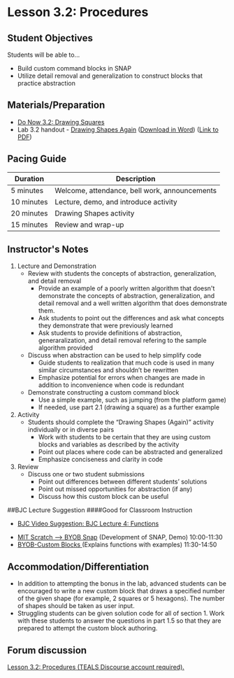 <!--- REVISED -->
# Lesson 3.2: Procedures

## Student Objectives

Students will be able to...

-	Build custom command blocks in SNAP
-	Utilize detail removal and generalization to construct blocks that practice abstraction


## Materials/Preparation

-   [Do Now 3.2: Drawing Squares](do_now_32.md)
-   Lab 3.2 handout - [Drawing Shapes Again](lab_32.md) ([Download in Word](https://tealsk12.gitbooks.io/introduction-to-computer-science/content/Unit%203%20Word/Lab%203.2%20Drawing%20Shapes%20Again.docx)) ([Link to PDF](https://tealsk12.gitbooks.io/introduction-to-computer-science/content/Unit%203%20PDF/Lab%203.2%20Drawing%20Shapes%20Again.pdf))


## Pacing Guide

| Duration   | Description                                     |
| ---------- | ----------------------------------------------- |
| 5 minutes  | Welcome, attendance, bell work, announcements   |
| 10 minutes | Lecture, demo, and introduce activity           |
| 20 minutes | Drawing Shapes activity                         |
| 15 minutes | Review and wrap-up                              |

## Instructor's Notes


1.	Lecture and Demonstration
	-	Review with students the concepts of abstraction, generalization, and detail removal
		- 	Provide an example of a poorly written algorithm that doesn't demonstrate the concepts of abstraction, generalization, and detail removal and a well written algorithm that does demonstrate them.  
		-	Ask students to point out the differences and ask what concepts they demonstrate that were previously learned 
		-	Ask students to provide definitions of abstraction, generaralization, and detail removal refering to the sample algorithm provided 
	-	Discuss when abstraction can be used to help simplify code
		-	Guide students to realization that much code is used in many similar circumstances and shouldn’t be rewritten
		-	Emphasize potential for errors when changes are made in addition to inconvenience when code is redundant
	-	Demonstrate constructing a custom command block
		-	Use a simple example, such as jumping (from the platform game)
		-	If needed, use part 2.1 (drawing a square) as a further example
2.	Activity
	-	Students should complete the “Drawing Shapes (Again)” activity individually or in diverse pairs
		-	Work with students to be certain that they are using custom blocks and variables as described by the activity
		-	Point out places where code can be abstracted and generalized
		-	Emphasize conciseness and clarity in code
3.	Review
	-	Discuss one or two student submissions
		-	Point out differences between different students’ solutions
		-	Point out missed opportunities for abstraction (if any)
		-	Discuss how this custom block can be useful

##BJC Lecture Suggestion
####Good for Classroom Instruction
 * [BJC Video Suggestion: BJC Lecture 4: Functions ](https://www.youtube.com/watch?v=_uKCBmQEf5w)
  - [MIT Scratch --> BYOB Snap](http://www.youtube.com/watch?v=_uKCBmQEf5w&t=10m0s)  (Development of SNAP, Demo) 10:00-11:30
  - [BYOB-Custom Blocks ](http://www.youtube.com/watch?v=_uKCBmQEf5w&t=10m0s)  (Explains functions with examples)   11:30-14:50


## Accommodation/Differentiation
-	In addition to attempting the bonus in the lab, advanced students can be encouraged to write a new custom block that draws a specified number of the given shape (for example, 2 squares or 5 hexagons).  The number of shapes should be taken as user input.
-	Struggling students can be given solution code for all of section 1.  Work with these students to answer the questions in part 1.5 so that they are prepared to attempt the custom block authoring.

## Forum discussion

<a href="http://forums.tealsk12.org/c/intro-unit-3-variables-and-customization/lesson-3-2-procedures" target="_blank">
Lesson 3.2: Procedures (TEALS Discourse account required).</a>
